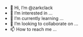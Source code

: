 - 👋 Hi, I’m @zarkclack
- 👀 I’m interested in ...
- 🌱 I’m currently learning ...
- 💞️ I’m looking to collaborate on ...
- 📫 How to reach me ...

<!---
zarkclack/zarkclack is a ✨ special ✨ repository because its `README.md` (this file) appears on your GitHub profile.
You can click the Preview link to take a look at your changes.
--->
